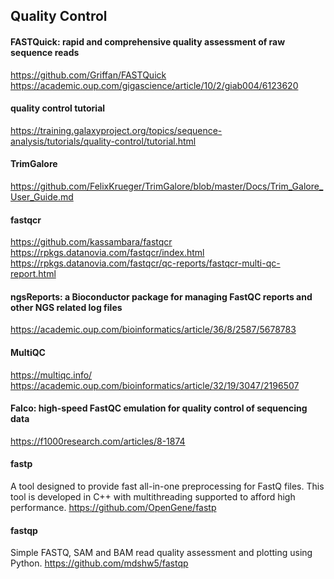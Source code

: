## Quality Control

#### FASTQuick: rapid and comprehensive quality assessment of raw sequence reads 
https://github.com/Griffan/FASTQuick
https://academic.oup.com/gigascience/article/10/2/giab004/6123620



#### quality control tutorial
https://training.galaxyproject.org/topics/sequence-analysis/tutorials/quality-control/tutorial.html

#### TrimGalore
https://github.com/FelixKrueger/TrimGalore/blob/master/Docs/Trim_Galore_User_Guide.md

#### fastqcr
https://github.com/kassambara/fastqcr
https://rpkgs.datanovia.com/fastqcr/index.html
https://rpkgs.datanovia.com/fastqcr/qc-reports/fastqcr-multi-qc-report.html

#### ngsReports: a Bioconductor package for managing FastQC reports and other NGS related log files
https://academic.oup.com/bioinformatics/article/36/8/2587/5678783

#### MultiQC
https://multiqc.info/
https://academic.oup.com/bioinformatics/article/32/19/3047/2196507

#### Falco: high-speed FastQC emulation for quality control of sequencing data
https://f1000research.com/articles/8-1874

#### fastp

A tool designed to provide fast all-in-one preprocessing for FastQ files. This tool is developed in C++ with multithreading supported to afford high performance.
https://github.com/OpenGene/fastp

#### fastqp
Simple FASTQ, SAM and BAM read quality assessment and plotting using Python.
https://github.com/mdshw5/fastqp
